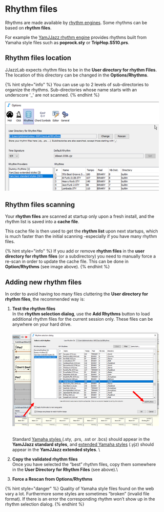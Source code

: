 # Rhythm files

Rhythms are made available by [rhythm engines](../rhythm-engines/overview.md). Some rhythms can be based on **rhythm files**.&#x20;

For example the [YamJJazz rhythm engine](../rhythm-engines/yamjjazz-rhythm-engine/) provides rhythms built from Yamaha style files such as **poprock.sty** or **TripHop.S510.prs**.

## Rhythm files location <a href="#rhythm-files-location" id="rhythm-files-location"></a>

JJazzLab expects rhythm files to be in the **User directory for rhythm Files**. The location of this directory can be changed in the **Options/Rhythms**.&#x20;

{% hint style="info" %}
You can use up to 2 levels of sub-directories to organize the rhythms. Sub-directories whose name starts with an underscore '\_' are not scanned.
{% endhint %}

![](../.gitbook/assets/userdirforrhythmfiles.png)

## Rhythm files scanning <a href="#rhythm-files-scanning" id="rhythm-files-scanning"></a>

Your **rhythm files** are scanned at startup only upon a fresh install, and the rhythm list is saved into a **cache file**.

This cache file is then used to get the **rhythm list** upon next startups, which is much faster than the initial scanning -especially if you have many rhythm files.&#x20;

{% hint style="info" %}
If you add or remove **rhythm files** in the **user directory for rhythm files** (or a subdirectory) you need to manually force a re-scan in order to update the cache file. This can be done in **Option/Rhythms** (see image above).
{% endhint %}

## Adding new rhythm files <a href="#adding-new-rhythm-files" id="adding-new-rhythm-files"></a>

In order to avoid having too many files cluttering the **User directory for rhythm files**, the recommended way is:

1.  **Test the rhythm files**\
    In the **rhythm selection dialog**, use the **Add Rhythms** button to load additional rhythm files for the current session only. These files can be anywhere on your hard drive.\
    \
    &#x20;<img src="../.gitbook/assets/addrhythmsbutton.png" alt="" data-size="original">&#x20;

    \
    Standard [Yamaha styles ](../rhythm-engines/yamjjazz-rhythm-engine/yamaha-styles.md)(.sty, .prs, .sst or .bcs) should appear in the **YamJJazz standard styles**, and [extended Yamaha styles](../rhythm-engines/yamjjazz-rhythm-engine/extended-yamaha-styles.md) (.yjz) should appear in the **YamJJazz extended styles**. \

2. **Copy the validated rhythm files**\
   Once you have selected the “best” rhythm files, copy them somewhere in the **User Directory for Rhythm Files** (see above).\

3. **Force a Rescan from Options/Rhythms**

{% hint style="danger" %}
Quality of Yamaha style files found on the web vary a lot. Furthermore some styles are sometimes “broken” (invalid file format). If there is an error the corresponding rhythm won’t show up in the rhythm selection dialog.
{% endhint %}
